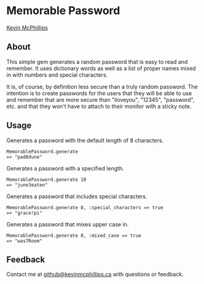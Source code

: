 # Memorable Password

[Kevin McPhillips](mailto:github@kevinmcphillips.ca)


## About

This simple gem generates a random password that is easy to read and remember. It uses dictionary words as well as a list of proper names mixed in with numbers and special characters.

It is, of course, by definition less secure than a truly random password. The intention is to create passwords for the users that they will be able to use and remember that are more secure than "iloveyou", "12345", "password", etc. and that they won't have to attach to their monitor with a sticky note.


## Usage

Generates a password with the default length of 8 characters.

    MemorablePassword.generate
    => "pad8dune"

Generates a password with a specified length.

    MemorablePassword.generate 10
    => "june3eaten"

Generates a password that includes special characters.

    MemorablePassword.generate 8, :special_characters => true
    => "grace!pi"

Generates a password that mixes upper case in.

    MemorablePassword.generate 8, :mixed_case => true
    => "was7Room"


## Feedback

Contact me at [github@kevinmcphillips.ca](mailto:github@kevinmcphillips.ca) with questions or feedback.
